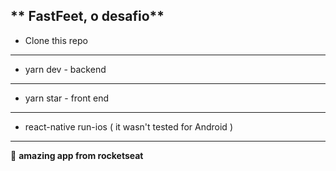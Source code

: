 ** FastFeet, o desafio**
---
- Clone this repo
---
- yarn dev - backend
---
- yarn star - front end
---
- react-native run-ios ( it wasn't tested for Android )
---

🚀 **amazing app from rocketseat**



